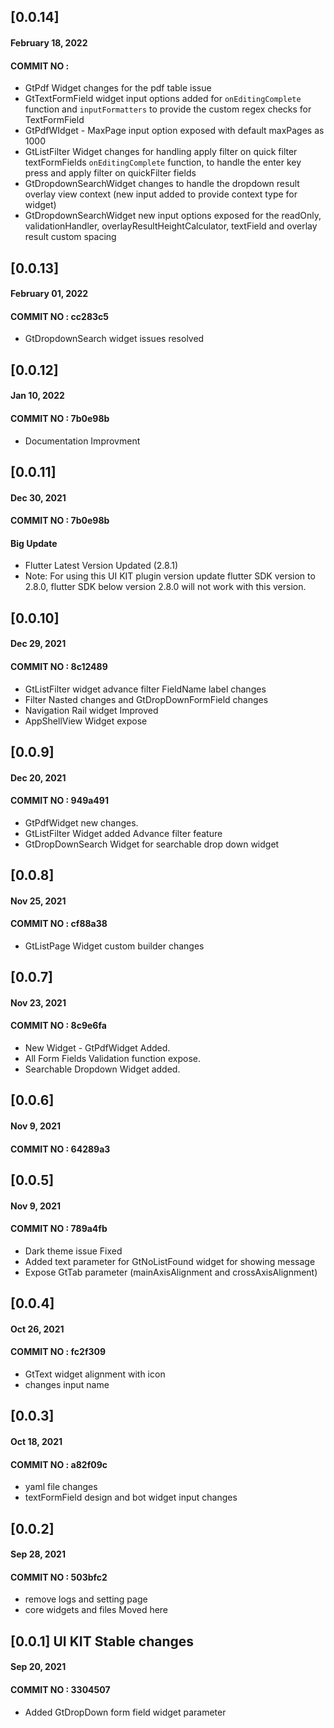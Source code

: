 ## [0.0.14]
#### February 18, 2022
#### COMMIT NO : 
- GtPdf Widget changes for the pdf table issue 
- GtTextFormField widget input options added for `onEditingComplete` function and `inputFormatters` to provide the custom regex checks for TextFormField
- GtPdfWIdget - MaxPage input option exposed with default maxPages as 1000 
- GtListFilter Widget changes for handling apply filter on quick filter textFormFields `onEditingComplete` function, to handle the enter key press and apply filter on quickFilter fields
- GtDropdownSearchWidget changes to handle the dropdown result overlay view context (new input added to provide context type for widget)
- GtDropdownSearchWidget new input options exposed for the readOnly, validationHandler, overlayResultHeightCalculator, textField and overlay result custom spacing 

## [0.0.13]
#### February 01, 2022
#### COMMIT NO : cc283c5
- GtDropdownSearch widget issues resolved

## [0.0.12]
#### Jan 10, 2022
#### COMMIT NO : 7b0e98b
- Documentation Improvment 


## [0.0.11]
#### Dec 30, 2021
#### COMMIT NO : 7b0e98b

#### Big Update
- Flutter Latest Version Updated (2.8.1)
- Note: For using this UI KIT plugin version update flutter SDK version to 2.8.0, flutter SDK below version 2.8.0 will not work with this version.

## [0.0.10]
#### Dec 29, 2021
#### COMMIT NO : 8c12489
- GtListFilter widget advance filter FieldName label changes
- Filter Nasted changes and GtDropDownFormField changes
- Navigation Rail widget Improved
- AppShellView Widget expose

## [0.0.9]
#### Dec 20, 2021
#### COMMIT NO : 949a491
- GtPdfWidget new changes.
- GtListFilter Widget added Advance filter feature
- GtDropDownSearch Widget for searchable drop down widget

## [0.0.8]
#### Nov 25, 2021
#### COMMIT NO : cf88a38

- GtListPage Widget custom builder changes

## [0.0.7]
#### Nov 23, 2021
#### COMMIT NO : 8c9e6fa

- New Widget - GtPdfWidget Added.
- All Form Fields Validation function expose.
- Searchable Dropdown Widget added.

## [0.0.6]
#### Nov 9, 2021
#### COMMIT NO : 64289a3

## [0.0.5]
#### Nov 9, 2021
#### COMMIT NO : 789a4fb

- Dark theme issue Fixed
- Added text parameter for GtNoListFound widget for showing message
- Expose GtTab parameter (mainAxisAlignment and crossAxisAlignment)

## [0.0.4]
#### Oct 26, 2021
#### COMMIT NO : fc2f309

- GtText widget alignment with icon
- changes input name

## [0.0.3]
#### Oct 18, 2021
#### COMMIT NO : a82f09c

- yaml file changes
- textFormField design and bot widget input changes

## [0.0.2]
#### Sep 28, 2021
#### COMMIT NO : 503bfc2

- remove logs and setting page
- core widgets and files Moved here

## [0.0.1] UI KIT Stable changes
#### Sep 20, 2021
#### COMMIT NO : 3304507

- Added GtDropDown form field widget parameter





